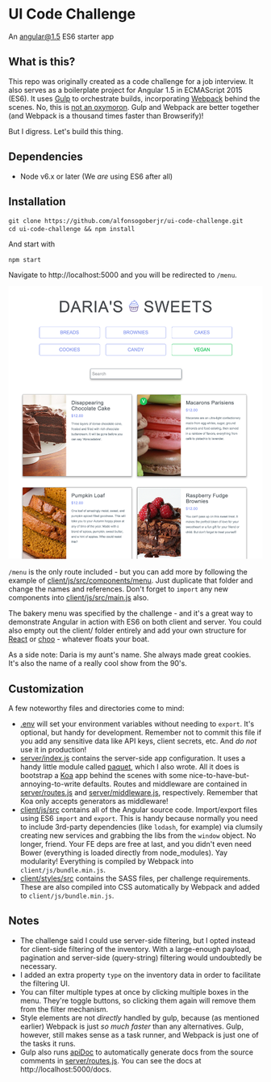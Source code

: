 # UI Code Challenge

An angular@1.5 ES6 starter app

## What is this?

This repo was originally created as a code challenge for a job interview. It also serves as a boilerplate project for Angular 1.5 in ECMAScript 2015 (ES6). It uses [Gulp](http://gulpjs.com/) to orchestrate builds, incorporating [Webpack](https://webpack.github.io) behind the scenes. No, this is [not an oxymoron](https://webpack.github.io/docs/usage-with-gulp.html). Gulp and Webpack are better together (and Webpack is a thousand times faster than Browserify)!

But I digress. Let's build this thing.

## Dependencies

* Node v6.x or later (We _are_ using ES6 after all)

## Installation

```
git clone https://github.com/alfonsogoberjr/ui-code-challenge.git
cd ui-code-challenge && npm install
```

And start with

```
npm start
```

Navigate to http://localhost:5000 and you will be redirected to `/menu`.

![This is a fictional bakery](/client/img/Screenshot.png?raw=true)

`/menu` is the only route included - but you can add more by following the example of [client/js/src/components/menu](/client/js/src/components/menu). Just duplicate that folder and change the names and references. Don't forget to `import` any new components into [client/js/src/main.js](/client/js/src/main.js) also.

The bakery menu was specified by the challenge - and it's a great way to demonstrate Angular in action with ES6 on both client and server. You could also empty out the client/ folder entirely and add your own structure for [React](https://facebook.github.io/react/) or [choo](https://github.com/yoshuawuyts/choo) - whatever floats your boat.

As a side note: Daria is my aunt's name. She always made great cookies. It's also the name of a really cool show from the 90's.   

## Customization

A few noteworthy files and directories come to mind:

* [.env](/.env) will set your environment variables without needing to `export`. It's optional, but handy for development. Remember not to commit this file if you add any sensitive data like API keys, client secrets, etc. And _do not_ use it in production!
* [server/index.js](/server/index.js) contains the server-side app configuration. It uses a handy little module called [paquet](https://github.com/merciba/paquet), which I also wrote. All it does is bootstrap a [Koa](http://koajs.com/) app behind the scenes with some nice-to-have-but-annoying-to-write defaults. Routes and middleware are contained in [server/routes.js](/server/routes.js) and [server/middleware.js](server/middleware.js), respectively. Remember that Koa only accepts generators as middleware!
* [client/js/src](/client/js/src) contains all of the Angular source code. Import/export files using ES6 `import` and `export`. This is handy because normally you need to include 3rd-party dependencies (like `lodash`, for example) via clumsily creating new services and grabbing the libs from the `window` object. No longer, friend. Your FE deps are free at last, and you didn't even need Bower (everything is loaded directly from node_modules). Yay modularity! Everything is compiled by Webpack into `client/js/bundle.min.js`.
* [client/styles/src](/client/styles/src) contains the SASS files, per challenge requirements. These are also compiled into CSS automatically by Webpack and added to `client/js/bundle.min.js`.

## Notes

* The challenge said I could use server-side filtering, but I opted instead for client-side filtering of the inventory. With a large-enough payload, pagination and server-side (query-string) filtering would undoubtedly be necessary.
* I added an extra property `type` on the inventory data in order to facilitate the filtering UI.
* You can filter multiple types at once by clicking multiple boxes in the menu. They're toggle buttons, so clicking them again will remove them from the filter mechanism.
* Style elements are not _directly_ handled by gulp, because (as mentioned earlier) Webpack is just _so much faster_ than any alternatives. Gulp, however, still makes sense as a task runner, and Webpack is just one of the tasks it runs.
* Gulp also runs [apiDoc](http://apidocjs.com/) to automatically generate docs from the source comments in [server/routes.js](/server/routes.js). You can see the docs at http://localhost:5000/docs. 

